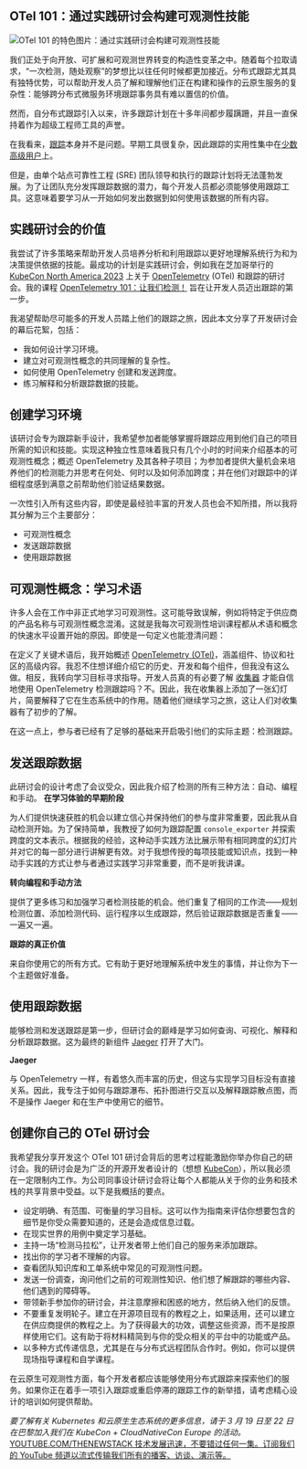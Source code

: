 ## OTel 101：通过实践研讨会构建可观测性技能

![OTel 101 的特色图片：通过实践研讨会构建可观测性技能](https://cdn.thenewstack.io/media/2024/03/054b79f6-hands-on-observability-opentelemetry-1024x576.jpg)

我们正处于向开放、可扩展和可观测世界转变的构造性变革之中。随着每个拉取请求，“一次检测，随处观察”的梦想比以往任何时候都更加接近。分布式跟踪尤其具有独特优势，可以帮助开发人员了解和理解他们正在构建和操作的云原生服务的复杂性：能够跨分布式微服务环境跟踪事务具有难以置信的价值。

然而，自分布式跟踪引入以来，许多跟踪计划在十多年间都步履蹒跚，并且一直保持着作为超级工程师工具的声誉。

在我看来，[跟踪](https://chronosphere.io/learn/now-generally-available-tracing-reimagined-with-chronospheres-observability-platform/)本身并不是问题。早期工具很复杂，因此跟踪的实用性集中在[少数高级用户](https://chronosphere.io/learn/distributed-tracing-is-failing-how-can-we-save-it/)上。

但是，由单个站点可靠性工程 (SRE) 团队领导和执行的跟踪计划将无法蓬勃发展。为了让团队充分发挥跟踪数据的潜力，每个开发人员都必须能够使用跟踪工具。这意味着要学习从一开始如何发出数据到如何使用该数据的所有内容。

## 实践研讨会的价值

我尝试了许多策略来帮助开发人员培养分析和利用跟踪以更好地理解系统行为和为决策提供依据的技能。最成功的计划是实践研讨会，例如我在芝加哥举行的 [KubeCon North America 2023](https://thenewstack.io/kubecon-2023-managing-pets-cattle-and-starfish/) 上关于 [OpenTelemetry](https://thenewstack.io/what-is-opentelemetry/) (OTel) 和跟踪的研讨会。我的课程 [OpenTelemetry 101：让我们检测！](https://o11y-workshops.gitlab.io/workshop-opentelemetry/) 旨在让开发人员迈出跟踪的第一步。

我渴望帮助尽可能多的开发人员踏上他们的跟踪之旅，因此本文分享了开发研讨会的幕后花絮，包括：

- 我如何设计学习环境。
- 建立对可观测性概念的共同理解的复杂性。
- 如何使用 OpenTelemetry 创建和发送跨度。
- 练习解释和分析跟踪数据的技能。

## 创建学习环境

该研讨会专为跟踪新手设计，我希望参加者能够掌握将跟踪应用到他们自己的项目所需的知识和技能。实现这种独立性意味着我只有几个小时的时间来介绍基本的可观测性概念；概述 OpenTelemetry 及其各种子项目；为参加者提供大量机会来培养他们的检测能力并思考在何处、何时以及如何添加跨度；并在他们对跟踪中的详细程度感到满意之前帮助他们验证结果数据。

一次性引入所有这些内容，即使是最经验丰富的开发人员也会不知所措，所以我将其分解为三个主要部分：

- 可观测性概念
- 发送跟踪数据
- 使用跟踪数据

## 可观测性概念：学习术语

许多人会在工作中非正式地学习可观测性。这可能导致误解，例如将特定于供应商的产品名称与可观测性概念混淆。这就是我每次可观测性培训课程都从术语和概念的快速水平设置开始的原因。即使是一句定义也能澄清问题：

在定义了关键术语后，我开始概述 [OpenTelemetry (OTel)](https://www.cncf.io/blog/2021/08/06/what-is-opentelemetry-and-why-is-it-the-future-of-instrumentation/)，涵盖组件、协议和社区的高级内容。我忍不住想详细介绍它的历史、开发和每个组件，但我没有这么做。相反，我转向学习目标寻求指导。开发人员真的有必要了解 [收集器](https://thenewstack.io/how-the-opentelemetry-collector-scales-observability/) 才能自信地使用 OpenTelemetry 检测跟踪吗？不。因此，我在收集器上添加了一张幻灯片，简要解释了它在生态系统中的作用。随着他们继续学习之旅，这让人们对收集器有了初步的了解。

在这一点上，参与者已经有了足够的基础来开启吸引他们的实际主题：检测跟踪。

## 发送跟踪数据

此研讨会的设计考虑了会议受众，因此我介绍了检测的所有三种方法：自动、编程和手动。
**在学习体验的早期阶段**

为人们提供快速获胜的机会以建立信心并保持他们的参与度非常重要，因此我从自动检测开始。为了保持简单，我教授了如何为跟踪配置 `console_exporter` 并探索跨度的文本表示。根据我的经验，这种动手实践方法比展示带有相同跨度的幻灯片并对它的每一部分进行讲解更有效。对于我想传授的每项技能或知识点，找到一种动手实践的方式让参与者通过实践学习非常重要，而不是听我讲课。

**转向编程和手动方法**

提供了更多练习和加强学习者检测技能的机会。他们重复了相同的工作流——规划检测位置、添加检测代码、运行程序以生成跟踪，然后验证跟踪数据是否重复——一遍又一遍。

**跟踪的真正价值**

来自你使用它的所有方式。它有助于更好地理解系统中发生的事情，并让你为下一个主题做好准备。

## 使用跟踪数据

能够检测和发送跟踪是第一步，但研讨会的巅峰是学习如何查询、可视化、解释和分析跟踪数据。这为最终的新组件 [Jaeger](https://www.jaegertracing.io/) 打开了大门。

**Jaeger**

与 OpenTelemetry 一样，有着悠久而丰富的历史，但这与实现学习目标没有直接关系。因此，我专注于如何与跟踪瀑布、拓扑图进行交互以及解释跟踪散点图，而不是操作 Jaeger 和在生产中使用它的细节。

## 创建你自己的 OTel 研讨会

我希望我分享开发这个 OTel 101 研讨会背后的思考过程能激励你举办你自己的研讨会。我的研讨会是为广泛的开源开发者设计的（想想 [KubeCon](https://events.linuxfoundation.org/kubecon-cloudnativecon-north-america/)），所以我必须在一定限制内工作。为公司同事设计研讨会将让每个人都能从关于你的业务和技术栈的共享背景中受益。以下是我概括的要点。

- 设定明确、有范围、可衡量的学习目标。这可以作为指南来评估你想要包含的细节是你受众需要知道的，还是会造成信息过载。
- 在现实世界的用例中奠定学习基础。
- 主持一场“检测马拉松”，让开发者带上他们自己的服务来添加跟踪。
- 找出你的学习者不理解的内容。
- 查看团队知识库和工单系统中常见的可观测性问题。
- 发送一份调查，询问他们之前的可观测性知识、他们想了解跟踪的哪些内容、他们遇到的障碍等。
- 带领新手参加你的研讨会，并注意摩擦和困惑的地方，然后纳入他们的反馈。
- 不要重复发明轮子。建立在开源项目现有的教程之上，如果适用，还可以建立在供应商提供的教程之上。为了获得最大的功效，调整这些资源，而不是按原样使用它们。这有助于将材料精简到与你的受众相关的平台中的功能或产品。
- 以多种方式传递信息，尤其是在与分布式远程团队合作时。例如，你可以提供现场指导课程和自学课程。

在云原生可观测性方面，每个开发者都应该能够使用分布式跟踪来探索他们的服务。如果你正在着手一项引入跟踪或重启停滞的跟踪工作的新举措，请考虑精心设计的培训如何提供帮助。

*要了解有关 Kubernetes 和云原生生态系统的更多信息，请于 3 月 19 日至 22 日在巴黎加入我们在 KubeCon + CloudNativeCon Europe 的活动。* [
YOUTUBE.COM/THENEWSTACK
技术发展迅速，不要错过任何一集。订阅我们的 YouTube
频道以流式传输我们所有的播客、访谈、演示等。
](https://youtube.com/thenewstack?sub_confirmation=1)